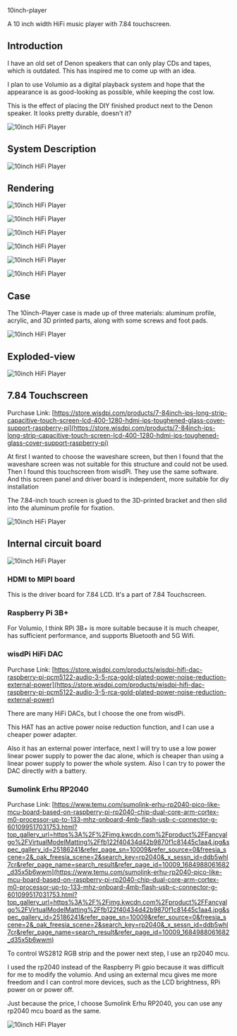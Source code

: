 10inch-player

A 10 inch width HiFi music player with 7.84 touchscreen.

## Introduction

I have an old set of Denon speakers that can only play CDs and tapes, which is outdated. This has inspired me to come up with an idea. 

I plan to use Volumio as a digital playback system and hope that the appearance is as good-looking as possible, while keeping the cost low.


This is the effect of placing the DIY finished product next to the Denon speaker. It looks pretty durable, doesn't it?

![10inch HiFi Player](./image/07.jpg ':size=400x')

## System Description

![10inch HiFi Player](./image/system.png ':size=400x')

## Rendering

![10inch HiFi Player](./image/rendering/10inch-player.49.jpeg ':size=400x')

![10inch HiFi Player](./image/rendering/10inch-player.50.jpeg ':size=400x')

![10inch HiFi Player](./image/rendering/10inch-player.51.jpeg ':size=400x')

![10inch HiFi Player](./image/rendering/10inch-player.52.jpeg ':size=400x')

![10inch HiFi Player](./image/rendering/10inch-player.53.jpeg ':size=400x')

![10inch HiFi Player](./image/rendering/10inch-player.54.jpeg ':size=400x')

## Case

The 10inch-Player case is made up of three materials: aluminum profile, acrylic, and 3D printed parts, along with some screws and foot pads.

![10inch HiFi Player](./image/03.jpg ':size=400x')

## Exploded-view

![10inch HiFi Player](./image/01.jpg ':size=400x')


## 7.84 Touchscreen

Purchase Link: [https://store.wisdpi.com/products/7-84inch-ips-long-strip-capacitive-touch-screen-lcd-400-1280-hdmi-ips-toughened-glass-cover-support-raspberry-pi](https://store.wisdpi.com/products/7-84inch-ips-long-strip-capacitive-touch-screen-lcd-400-1280-hdmi-ips-toughened-glass-cover-support-raspberry-pi)

At first I wanted to choose the waveshare screen, but then I found that the waveshare screen was not suitable for this structure and could not be used. Then I found this touchscreen from wisdPi. They use the same software. And this screen panel and driver board is independent, more suitable for diy installation

The 7.84-inch touch screen is glued to the 3D-printed bracket and then slid into the aluminum profile for fixation.

![10inch HiFi Player](./image/05.jpg ':size=400x')



## Internal circuit board

![10inch HiFi Player](./image/02.jpg ':size=400x')

### HDMI to MIPI board

This is the driver board for 7.84 LCD. It's a part of 7.84 Touchscreen.

### Raspberry Pi 3B+
For Volumio, I think RPi 3B+ is more suitable because it is much cheaper, has sufficient performance, and supports Bluetooth and 5G Wifi.

### wisdPi HiFi DAC 

Purchase Link: [https://store.wisdpi.com/products/wisdpi-hifi-dac-raspberry-pi-pcm5122-audio-3-5-rca-gold-plated-power-noise-reduction-external-power](https://store.wisdpi.com/products/wisdpi-hifi-dac-raspberry-pi-pcm5122-audio-3-5-rca-gold-plated-power-noise-reduction-external-power)

There are many HiFi DACs, but I choose the one from wisdPi.

This HAT has an active power noise reduction function, and I can use a cheaper power adapter.

Also it has an external power interface, next I will try to use a low power linear power supply to power the dac alone, which is cheaper than using a linear power supply to power the whole system. Also I can try to power the DAC directly with a battery.

### Sumolink Erhu RP2040

Purchase Link: [https://www.temu.com/sumolink-erhu-rp2040-pico-like-mcu-board-based-on-raspberry-pi-rp2040-chip-dual-core-arm-cortex-m0-processor-up-to-133-mhz-onboard-4mb-flash-usb-c-connector-g-601099517031753.html?top_gallery_url=https%3A%2F%2Fimg.kwcdn.com%2Fproduct%2FFancyalgo%2FVirtualModelMatting%2Ffb122f40434d42b9870f1c81445c1aa4.jpg&spec_gallery_id=25186241&refer_page_sn=10009&refer_source=0&freesia_scene=2&_oak_freesia_scene=2&search_key=rp2040&_x_sessn_id=ddb5whl7cr&refer_page_name=search_result&refer_page_id=10009_1684988061682_d35x5b6wwm](https://www.temu.com/sumolink-erhu-rp2040-pico-like-mcu-board-based-on-raspberry-pi-rp2040-chip-dual-core-arm-cortex-m0-processor-up-to-133-mhz-onboard-4mb-flash-usb-c-connector-g-601099517031753.html?top_gallery_url=https%3A%2F%2Fimg.kwcdn.com%2Fproduct%2FFancyalgo%2FVirtualModelMatting%2Ffb122f40434d42b9870f1c81445c1aa4.jpg&spec_gallery_id=25186241&refer_page_sn=10009&refer_source=0&freesia_scene=2&_oak_freesia_scene=2&search_key=rp2040&_x_sessn_id=ddb5whl7cr&refer_page_name=search_result&refer_page_id=10009_1684988061682_d35x5b6wwm)

To control WS2812 RGB strip and the power next step, I use an rp2040 mcu.

I used the rp2040 instead of the Raspberry Pi gpio because it was difficult for me to modify the volumio. And using an external mcu gives me more freedom and I can control more devices, such as the LCD brightness, RPi power on or power off.

Just because the price, I choose Sumolink Erhu RP2040, you can use any rp2040 mcu board as the same.

![10inch HiFi Player](./image/06.jpg ':size=400x')